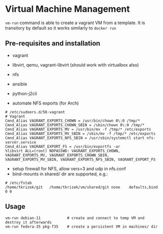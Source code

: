 # Virtual Machine Management

`vm-run` command is able to create a vagrant VM from a template. It is
transitory by default so it works similarly to `docker run`

## Pre-requisites and installation

- vagrant
- libvirt, qemu, vagrant-libvirt (should work with virtualbox also)
- nfs
- ansible
- python-j2cli

- automate NFS exports (for Arch)

```
# /etc/sudoers.d/50-vagrant
# Vagrant
Cmnd_Alias VAGRANT_EXPORTS_CHOWN = /usr/bin/chown 0\:0 /tmp/*
Cmnd_Alias VAGRANT_EXPORTS_CHOWN_SBIN = /sbin/chown 0\:0 /tmp/*
Cmnd_Alias VAGRANT_EXPORTS_MV = /usr/bin/mv -f /tmp/* /etc/exports
Cmnd_Alias VAGRANT_EXPORTS_MV_SBIN = /sbin/mv -f /tmp/* /etc/exports
Cmnd_Alias VAGRANT_EXPORTS_NFS_SBIN = /usr/sbin/systemctl start nfs-server.service
Cmnd_Alias VAGRANT_EXPORT_FS = /usr/bin/exportfs -ar
%libvirt ALL=(root) NOPASSWD: VAGRANT_EXPORTS_CHOWN, VAGRANT_EXPORTS_MV, VAGRANT_EXPORTS_CHOWN_SBIN, VAGRANT_EXPORTS_MV_SBIN, VAGRANT_EXPORTS_NFS_SBIN, VAGRANT_EXPORT_FS
```

- setup firewall for NFS, allow vers=3 and udp in nfs.conf
- bind-mounts in shared/ dir are supported, e.g.:

```
# /etc/fstab
/home/tkrizek/git	/home/tkrizek/vm/shared/git	none	defaults,bind 0 0
```

## Usage

```
vm-run debian-11            # create and connect to temp VM and destroy it afterwards
vm-run fedora-35 pkg-f35    # create a persistent VM in machines/ dir
```

